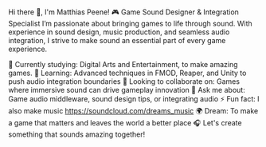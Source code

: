Hi there 👋, I'm Matthias Peene!
🎮 Game Sound Designer & Integration Specialist
I’m passionate about bringing games to life through sound. With experience in sound design, music production, and seamless audio integration, I strive to make sound an essential part of every game experience.

🔭 Currently studying: Digital Arts and Entertainment, to make amazing games.
🌱 Learning: Advanced techniques in FMOD, Reaper, and Unity to push audio integration boundaries
👯 Looking to collaborate on: Games where immersive sound can drive gameplay innovation
💬 Ask me about: Game audio middleware, sound design tips, or integrating audio
⚡ Fun fact: I also make music https://soundcloud.com/dreams_music
🌍 Dream: To make a game that matters and leaves the world a better place
🎧 Let's create something that sounds amazing together!
